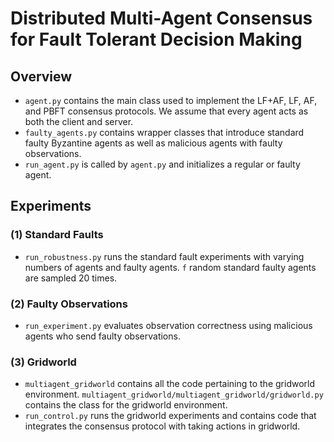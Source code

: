 # Distributed Multi-Agent Consensus for Fault Tolerant Decision Making

### 

## Overview 

* `agent.py` contains the main class used to implement the LF+AF, LF, AF, and PBFT consensus protocols. We assume that every agent acts as both the client and server. 
* `faulty_agents.py` contains wrapper classes that introduce standard faulty Byzantine agents as well as malicious agents with faulty observations. 
* `run_agent.py` is called by `agent.py` and initializes a regular or faulty agent. 

## Experiments 

### (1) Standard Faults

* `run_robustness.py` runs the standard fault experiments with varying numbers of agents and faulty agents. `f` random standard faulty agents are sampled 20 times.

### (2) Faulty Observations

* `run_experiment.py` evaluates observation correctness using malicious agents who send faulty observations. 

### (3) Gridworld

* `multiagent_gridworld` contains all the code pertaining to the gridworld environment. `multiagent_gridworld/multiagent_gridworld/gridworld.py` contains the class for the gridworld environment. 
* `run_control.py` runs the gridworld experiments and contains code that integrates the consensus protocol with taking actions in gridworld. 

